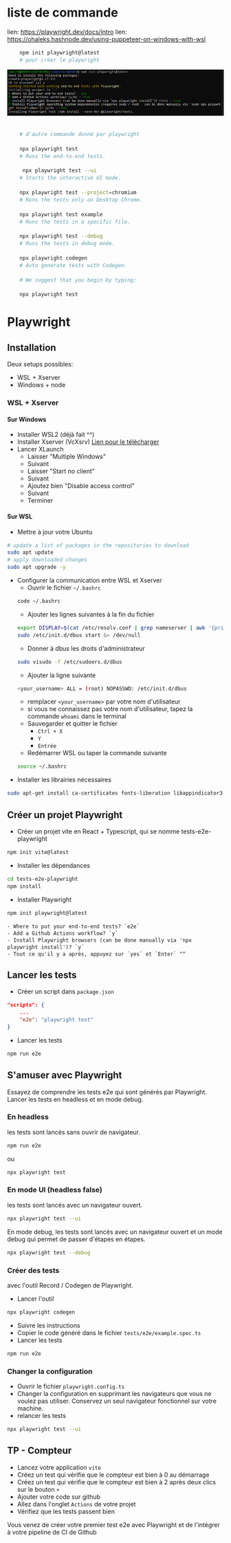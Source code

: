 # liste de commande 

lien: https://playwright.dev/docs/intro <!-- -->
lien: https://ohaleks.hashnode.dev/using-puppeteer-on-windows-with-wsl

```bash
    npm init playwright@latest 
    # pour créer le playwright
```

![...](../D_img/Capture_playwright.PNG)

```bash    

    # d'autre commande donné par playwright

    npx playwright test
    # Runs the end-to-end tests.

     npx playwright test --ui
    # Starts the interactive UI mode.

    npx playwright test --project=chromium
    # Runs the tests only on Desktop Chrome.

    npx playwright test example
    # Runs the tests in a specific file.

    npx playwright test --debug
    # Runs the tests in debug mode.

    npx playwright codegen
    # Auto generate tests with Codegen.

    # We suggest that you begin by typing:

    npx playwright test
```

# Playwright

## Installation

Deux setups possibles:
- WSL + Xserver
- Windows + node

### WSL + Xserver

#### Sur Windows

- Installer WSL2 (déjà fait ^^)
- Installer Xserver (VcXsrv) [Lien pour le télécharger](https://sourceforge.net/projects/vcxsrv/)
- Lancer XLaunch
    - Laisser "Multiple Windows"
    - Suivant 
    - Laisser "Start no client"
    - Suivant
    - Ajoutez bien "Disable access control"
    - Suivant
    - Terminer

#### Sur WSL

- Mettre à jour votre Ubuntu
```bash
# update a list of packages in the repositories to download
sudo apt update
# apply downloaded changes
sudo apt upgrade -y
```
- Configurer la communication entre WSL et Xserver
    - Ouvrir le fichier `~/.bashrc`
    ```bash
    code ~/.bashrc
    ```
    - Ajouter les lignes suivantes à la fin du fichier
    ```bash
    export DISPLAY=$(cat /etc/resolv.conf | grep nameserver | awk '{print $2; exit;}'):0.0
    sudo /etc/init.d/dbus start &> /dev/null
    ```
    - Donner à dbus les droits d'administrateur
    ```bash
    sudo visudo -f /etc/sudoers.d/dbus
    ```
    - Ajouter la ligne suivante
    ```bash
    <your_username> ALL = (root) NOPASSWD: /etc/init.d/dbus
    ```
    - remplacer `<your_username>` par votre nom d'utilisateur
    - si vous ne connaissez pas votre nom d'utilisateur, tapez la commande `whoami` dans le terminal
    - Sauvegarder et quitter le fichier
        - `Ctrl + X`
        - `Y`
        - `Entrée`
    - Redémarrer WSL ou taper la commande suivante
    ```bash
    source ~/.bashrc
    ```
- Installer les librairies nécessaires
```bash
sudo apt-get install ca-certificates fonts-liberation libappindicator3-1 libasound2 libatk-bridge2.0-0 libatk1.0-0 libc6 libcairo2 libcups2 libdbus-1-3 libexpat1 libfontconfig1 libgbm1 libgcc1 libglib2.0-0 libgtk-3-0 libnspr4 libnss3 libpango-1.0-0 libpangocairo-1.0-0 libstdc++6 libx11-6 libx11-xcb1 libxcb1 libxcomposite1 libxcursor1 libxdamage1 libxext6 libxfixes3 libxi6 libxrandr2 libxrender1 libxss1 libxtst6 lsb-release wget xdg-utils
```

<!-- ### Windows + NodeJS

- Installer NodeJS [Lien pour le télécharger](https://nodejs.org/en/download/)
- Priez pour que ça marche vu que c'est Windows
- Il va falloir apprendre à créer un projet dans windows et gérer vos clés ssh

Blague à part, vous pouvez aller avec WSL dans vos fichiers de Windows en allant dans `/mnt/c/Users/<your_username_windows>` !-->

## Créer un projet Playwright

- Créer un projet vite en React + Typescript, qui se nomme tests-e2e-playwright
```bash
npm init vite@latest
```
- Installer les dépendances
```bash
cd tests-e2e-playwright
npm install
```
- Installer Playwright
```bash
npm init playwright@latest
```
    - Where to put your end-to-end tests? `e2e`
    - Add a Github Actions workflow? `y`
    - Install Playwright browsers (can be done manually via 'npx playwright install')? `y`
    - Tout ce qu'il y a après, appuyez sur `yes` et `Enter` ^^

## Lancer les tests

- Créer un script dans `package.json`
```json
"scripts": {
    ...
    "e2e": "playwright test"
}
```
- Lancer les tests
```bash
npm run e2e
```

## S'amuser avec Playwright

Essayez de comprendre les tests e2e qui sont générés par Playwright.
Lancer les tests en headless et en mode debug.

### En headless

les tests sont lancés sans ouvrir de navigateur.

```bash
npm run e2e
```

ou 

```bash
npx playwright test
```

### En mode UI (headless false)

les tests sont lancés avec un navigateur ouvert.

```bash
npx playwright test --ui
```

En mode debug, les tests sont lancés avec un navigateur ouvert et un mode debug qui permet de passer d'étapes en étapes.

```bash
npx playwright test --debug
```

### Créer des tests

avec l'outil Record / Codegen de Playwright.

- Lancer l'outil
```bash
npx playwright codegen
```
- Suivre les instructions
- Copier le code généré dans le fichier `tests/e2e/example.spec.ts`
- Lancer les tests
```bash
npm run e2e
```

### Changer la configuration

- Ouvrir le fichier `playwright.config.ts`
- Changer la configuration en supprimant les navigateurs que vous ne voulez pas utiliser. Conservez un seul navigateur fonctionnel sur votre machine.
- relancer les tests
```bash
npx playwright test --ui
```

## TP - Compteur

- Lancez votre application `vite`
- Créez un test qui vérifie que le compteur est bien à 0 au démarrage
- Créez un test qui vérifie que le compteur est bien à 2 après deux clics sur le bouton `+`
- Ajouter votre code sur github
- Allez dans l'onglet `Actions` de votre projet
- Vérifiez que les tests passent bien

Vous venez de créer votre premier test e2e avec Playwright et de l'intégrer à votre pipeline de CI de Github